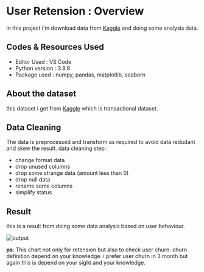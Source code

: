 # User Retension : Overview
in this project i'm download data from [Kaggle](https://www.kaggle.com/zusmani/pakistans-largest-ecommerce-dataset) and doing some analysis data.

## Codes & Resources Used
- Editor Used : VS Code
- Python version : 3.8.8
- Package used : numpy, pandas, matplotlib, seaborn

## About the dataset
this dataset i get from [Kaggle](https://www.kaggle.com/zusmani/pakistans-largest-ecommerce-dataset) which is transactional dataset.

## Data Cleaning
The data is preprocessed and transform as required to avoid data redudant and skew the result.
data cleaning step : 
- change format data
- drop unused columns
- drop some strange data (amount less than 0)
- drop null data
- rename some columns
- simplify status

## Result
this is a result from doing some data analysis based on user behaviour.

![output](https://user-images.githubusercontent.com/41662335/144259122-2fe194f2-3be5-4f11-a701-0674f71b503a.png)

**ps**: This chart not only for retension but also to check user churn. churn definition depend on your knowledge. i prefer user churn in 3 month but again this is depend on your sight and your knowledge.
